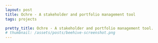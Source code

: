```yaml
---
layout: post
title: Ochre - A stakeholder and portfolio management tool
tags: projects

pretty_title: Ochre - A stakeholder and portfolio management tool.
# thumbnail: /assets/posts/beehive-screenshot.png
---
```

